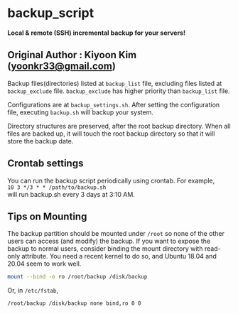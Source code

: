 # backup_script

**Local & remote (SSH) incremental backup for your servers!**

## Original Author : Kiyoon Kim (yoonkr33@gmail.com)

Backup files(directories) listed at `backup_list` file, excluding files listed at `backup_exclude` file.
`backup_exclude` has higher priority than `backup_list` file.

Configurations are at `backup_settings.sh`. After setting the configuration file, executing `backup.sh` will backup your system.

Directory structures are preserved, after the root backup directory. When all files are backed up, it will touch the root backup directory so that it will store the backup date.

## Crontab settings
You can run the backup script periodically using crontab. For example,  
`10 3 */3 * * /path/to/backup.sh`  
will run backup.sh every 3 days at 3:10 AM.


## Tips on Mounting

The backup partition should be mounted under `/root` so none of the other users can access (and modify) the backup. If you want to expose the backup to normal users, consider binding the mount directory with read-only attribute. You need a recent kernel to do so, and Ubuntu 18.04 and 20.04 seem to work well.

```bash
mount --bind -o ro /root/backup /disk/backup
```

Or, in `/etc/fstab`,

```
/root/backup /disk/backup none bind,ro 0 0
```
